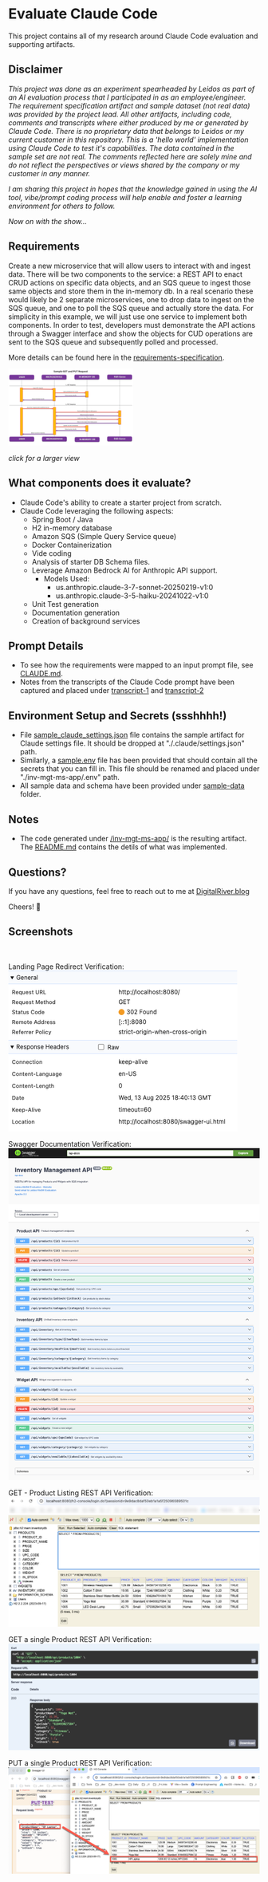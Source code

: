 # Evaluate Claude Code 

This project contains all of my research around Claude Code evaluation and supporting artifacts.

## Disclaimer
_This project was done as an experiment spearheaded by Leidos as part of an AI evaluation process that I participated in as an employee/engineer. The requirement specification artifact and sample dataset (not real data) was provided by the project lead. All other artifacts, including code, comments and transcripts where either produced by me or generated by Claude Code. There is no proprietary data that belongs to Leidos or my current customer in this repository. This is a 'hello world' implementation using Claude Code to test it's capabilities. The data contained in the sample set are not real. The comments reflected here are solely mine and do not reflect the perspectives or views shared by the company or my customer in any manner._

_I am sharing this project in hopes that the knowledge gained in using the AI tool, vibe/prompt coding process will help enable and foster a learning environment for others to follow._ 

_Now on with the show..._

## Requirements
Create a new microservice that will allow users to interact with and ingest data. There will be two components to the service: a REST API to enact CRUD actions on specific data objects, and an SQS queue to ingest those same objects and store them in the in-memory db. In a real scenario these would likely be 2 separate microservices, one to drop data to ingest on the SQS queue, and one to poll the SQS queue and actually store the data. For simplicity in this example, we will just use one service to implement both components. In order to test, developers must demonstrate the API actions through a Swagger interface and show the objects for CUD operations are sent to the SQS queue and subsequently polled and processed.

More details can be found here in the [requirements-specification](requirements.md).

<a href="requirements.md" target="_blank" alt="Requirement: Swimlanes Described">
<img src="./dev-notes/swimlanes.png" alt="Sample GET and PUT Sequences Described" width="250" >
<br/>
</a>

_click for a larger view_

## What components does it evaluate?
- Claude Code's ability to create a starter project from scratch.
- Claude Code leveraging the following aspects:
  - Spring Boot / Java
  - H2 in-memory database
  - Amazon SQS (Simple Query Service queue)
  - Docker Containerization
  - Vide coding
  - Analysis of starter DB Schema files.
  - Leverage Amazon Bedrock AI for Anthropic API support.
    - Models Used: 
      - us.anthropic.claude-3-7-sonnet-20250219-v1:0
      - us.anthropic.claude-3-5-haiku-20241022-v1:0
  - Unit Test generation
  - Documentation generation
  - Creation of background services

## Prompt Details

- To see how the requirements were mapped to an input prompt file, see [CLAUDE.md](./CLAUDE.md).
- Notes from the transcripts of the Claude Code prompt have been captured and placed under [transcript-1](./dev-notes/transcript-1.md) and [transcript-2](./dev-notes/transcript-2.md)

## Environment Setup and Secrets (ssshhhh!)

- File [sample_claude_settings.json](sample_claude_settings.json) file contains the sample artifact for Claude settings file. It should be dropped at "./.claude/settings.json" path.
- Similarly, a [sample.env](./inv-mgt-ms-app/sample.env) file has been provided that should contain all the secrets that you can fill in. This file should be renamed and placed under "./inv-mgt-ms-app/.env" path.
- All sample data and schema have been provided under [sample-data](./sample-data/) folder.

## Notes

- The code generated under [/inv-mgt-ms-app/](/inv-mgt-ms-app/) is the resulting artifact. The [README.md](./inv-mgt-ms-app/README.md) contains the detils of what was implemented.

## Questions?

If you have any questions, feel free to reach out to me at [DigitalRiver.blog](https://digitalriver.blog/)

Cheers! 🍻

## Screenshots
<br/>
<div>
<p>
Landing Page Redirect Verification:
<img src="./dev-notes/verification-screenshots/1_is-main-landing-page-redirecting-to-swagger-api.png" alt="Landing page redirect verification" >
</p>
<p>
Swagger Documentation Verification:
<img src="./dev-notes/verification-screenshots/2_swagger-api.png" alt="Swagger Documentation verification" >
</p>
<p>
GET - Product Listing REST API Verification:
<img src="./dev-notes/verification-screenshots/3_product-listing-via-h2-db.png" alt="Product Listing REST API Verification" >
</p>
<p>
GET a single Product REST API Verification:
<img src="./dev-notes/verification-screenshots/4_get_product_1004_yoga_mat.png" alt="Fetch a single Product REST API Verification" >
</p>
<p>
PUT a single Product REST API Verification:
<img src="./dev-notes/verification-screenshots/5_PUT_product.png" alt="PUT a single Product REST API Verification" >
</p>
</div>


